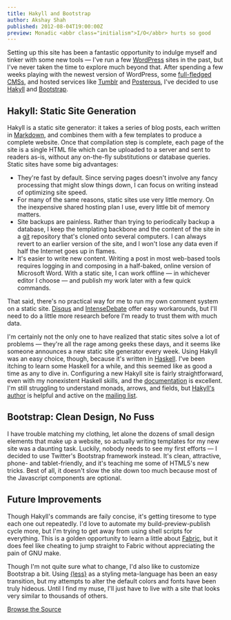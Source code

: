 ```yaml
---
title: Hakyll and Bootstrap
author: Akshay Shah
published: 2012-08-04T19:00:00Z
preview: Monadic <abbr class="initialism">I/O</abbr> hurts so good
---
```


Setting up this site has been a fantastic opportunity to indulge myself and
tinker with some new tools &mdash; I've run a few [WordPress][] sites in the
past, but I've never taken the time to explore much beyond that. After spending
a few weeks playing with the newest version of WordPress, some [full-fledged
<abbr class="initialism">CMS</abbr>s][Drupal], and hosted services like
[Tumblr][] and [Posterous][], I've decided to use [Hakyll][] and [Bootstrap][].

## Hakyll: Static Site Generation

Hakyll is a static site generator: it takes a series of blog posts, each
written in [Markdown][], and combines them with a few templates to produce a
complete website. Once that compilation step is complete, each page of the site
is a single <abbr class="initialism">HTML</abbr> file which can be uploaded to
a server and sent to readers as-is, without any on-the-fly substitutions or
database queries. Static sites have some big advantages:

* They're fast by default. Since serving pages doesn't involve any fancy
  processing that might slow things down, I can focus on writing instead of
  optimizing site speed.
* For many of the same reasons, static sites use very little memory. On the
  inexpensive shared hosting plan I use, every little bit of memory matters.
* Site backups are painless. Rather than trying to periodically backup a
  database, I keep the templating backbone and the content of the site in a
  [git][] repository that's cloned onto several computers. I can always revert
  to an earlier version of the site, and I won't lose any data even if half the
  Internet goes up in flames.
* It's easier to write new content. Writing a post in most web-based tools
  requires logging in and composing in a half-baked, online version of
  Microsoft Word.  With a static site, I can work offline &mdash; in whichever
  editor I choose &mdash; and publish my work later with a few quick commands.

That said, there's no practical way for me to run my own comment system on a
static site. [Disqus][] and [IntenseDebate][] offer easy workarounds, but I'll
need to do a little more research before I'm ready to trust them with much
data.

I'm certainly not the only one to have realized that static sites solve a lot
of problems &mdash; they're all the rage among geeks these days, and it seems
like someone announces a new static site generator every week. Using Hakyll was
an easy choice, though, because it's written in [Haskell][]. I've been itching
to learn some Haskell for a while, and this seemed like as good a time as any to
dive in. Configuring a new Hakyll site is fairly straightforward, even with my
nonexistent Haskell skills, and the [documentation][hakyll-docs] is excellent.
I'm still struggling to understand monads, arrows, and fields, but [Hakyll's
author][jasper] is helpful and active on the [mailing list][hakyll-list].

## Bootstrap: Clean Design, No Fuss

I have trouble matching my clothing, let alone the dozens of small design
elements that make up a website, so actually writing templates for my new site
was a daunting task. Luckily, nobody needs to see my first efforts &mdash; I
decided to use Twitter's Bootstrap framework instead. It's clean, attractive,
phone- and tablet-friendly, and it's teaching me some of <abbr
class="initialism">HTML</abbr>5's new tricks. Best of all, it doesn't slow the
site down too much because most of the Javascript components are optional.

## Future Improvements

Though Hakyll's commands are faily concise, it's getting tiresome to type each
one out repeatedly. I'd love to automate my build-preview-publish cycle more,
but I'm trying to get away from using shell scripts for everything. This is a
golden opportunity to learn a little about [Fabric][], but it does feel like
cheating to jump straight to Fabric without appreciating the pain of <abbr
class="initialism">GNU</abbr> make.

Though I'm not quite sure what to change, I'd also like to customize Bootstrap
a bit. Using [{less}][less] as a styling meta-language has been an easy
transition, but my attempts to alter the default colors and fonts have been
truly hideous. Until I find my muse, I'll just have to live with a site that
looks very similar to thousands of others.

<div class="pagination-centered">
  <a class="btn btn-primary" style="margin: 1em 0;" href="http://github.com/akshayjshah/datahackermd" title="Source Code on GitHub"><i class="icon-github"></i> Browse the Source</a>
</div><!-- .pagination-centered -->

[WordPress]: http://www.wordpress.com "WordPress"
[Drupal]: http://drupal.org/ "Drupal"
[Tumblr]: https://www.tumblr.com/ "Tumblr"
[Posterous]: https://posterous.com/ "Posterous Spaces"
[Hakyll]: http://jaspervdj.be/hakyll/ "Hakyll"
[Bootstrap]: http://twitter.github.com/bootstrap/ "Twitter Bootstrap"
[Django]: https://www.djangoproject.com/ "Django"
[Markdown]: http://daringfireball.net/projects/markdown/ "Markdown"
[git]: http://git-scm.com/ "Git"
[Disqus]: http://disqus.com "Disqus"
[IntenseDebate]: http://intensedebate.com "IntenseDebate"
[Haskell]: http://www.haskell.org/haskellwiki/Haskell "HaskellWiki"
[hakyll-docs]: http://jaspervdj.be/hakyll/tutorials.html "Hakyll Tutorials"
[jasper]: http://jaspervdj.be "Jasper Van der Jeugt"
[hakyll-list]: https://groups.google.com/forum/?fromgroups#!forum/hakyll "Hakyll Google Group"
[less]: http://lesscss.org "{less}"
[Fabric]: http://docs.fabfile.org/en/1.4.3/tutorial.html "Fabric"
